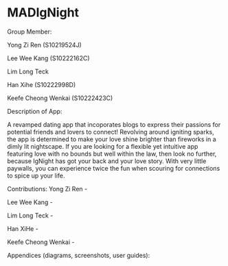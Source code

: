 # MADIgNight
Group Member:

Yong Zi Ren (S10219524J)

Lee Wee Kang (S10222162C)

Lim Long Teck

Han Xihe (S10222998D)

Keefe Cheong Wenkai (S10222423C)

Description of App:

A revamped dating app that incoporates blogs to express their passions for potential friends and lovers to connect! Revolving around igniting sparks, the app is determined to make your love shine brighter than fireworks in a dimly lit nightscape. If you are looking for a flexible yet intuitive app featuring love with no bounds but well within the law, then look no further, because IgNight has got your back and your love story. With very little paywalls, you can experience twice the fun when scouring for connections to spice up your life.

Contributions:
Yong Zi Ren - 

Lee Wee Kang -

Lim Long Teck -

Han XiHe - 

Keefe Cheong Wenkai -

Appendices (diagrams, screenshots, user guides):
